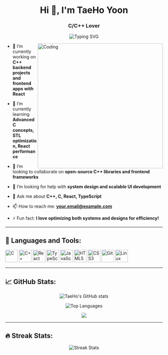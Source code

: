 <h1 align="center">Hi 👋, I'm TaeHo Yoon</h1>
<h3 align="center">C/C++ Lover</h3>

<p align="center">
  <img src="https://readme-typing-svg.herokuapp.com?font=Fira+Code&size=24&pause=1000&center=true&vCenter=true&width=435&lines=Welcome+to+my+profile!;I+love+C%2B%2B%2C+React%2C+TypeScript!;Always+learning+and+building..." alt="Typing SVG" />
</p>

<img align="right" alt="Coding" width="400" src="https://cdn.dribbble.com/users/1162077/screenshots/5403918/media/d5dccb5f0d8f8a77f7e14a3c0d04dad7.gif" />

- 🔭 I’m currently working on **C++ backend projects and frontend apps with React**

- 🌱 I’m currently learning **Advanced C concepts, STL optimization, React performance**

- 👯 I’m looking to collaborate on **open-source C++ libraries and frontend frameworks**

- 🤝 I’m looking for help with **system design and scalable UI development**

- 💬 Ask me about **C++, C, React, TypeScript**

- 📫 How to reach me: **your.email@example.com**

- ⚡ Fun fact: **I love optimizing both systems and designs for efficiency!**

---

<h2 align="left">🚀 Languages and Tools:</h2>
<p align="left">
  <img src="https://cdn.jsdelivr.net/gh/devicons/devicon/icons/c/c-original.svg" alt="C" width="40" height="40"/> 
  <img src="https://cdn.jsdelivr.net/gh/devicons/devicon/icons/cplusplus/cplusplus-original.svg" alt="C++" width="40" height="40"/>
  <img src="https://cdn.jsdelivr.net/gh/devicons/devicon/icons/react/react-original.svg" alt="React" width="40" height="40"/> 
  <img src="https://cdn.jsdelivr.net/gh/devicons/devicon/icons/typescript/typescript-original.svg" alt="TypeScript" width="40" height="40"/> 
  <img src="https://cdn.jsdelivr.net/gh/devicons/devicon/icons/javascript/javascript-original.svg" alt="JavaScript" width="40" height="40"/>
  <img src="https://cdn.jsdelivr.net/gh/devicons/devicon/icons/html5/html5-original.svg" alt="HTML5" width="40" height="40"/> 
  <img src="https://cdn.jsdelivr.net/gh/devicons/devicon/icons/css3/css3-original.svg" alt="CSS3" width="40" height="40"/>
  <img src="https://cdn.jsdelivr.net/gh/devicons/devicon/icons/git/git-original.svg" alt="Git" width="40" height="40"/> 
  <img src="https://cdn.jsdelivr.net/gh/devicons/devicon/icons/linux/linux-original.svg" alt="Linux" width="40" height="40"/> 
</p>

---

<h2 align="left">📈 GitHub Stats:</h2>

<p align="center">
  <img src="https://github-readme-stats.vercel.app/api?username=TaeHo-Yoon1&show_icons=true&theme=tokyonight" alt="TaeHo's GitHub stats" />
</p>

<p align="center">
  <img src="https://github-readme-stats.vercel.app/api/top-langs/?username=TaeHo-Yoon1&layout=compact&theme=tokyonight" alt="Top Languages" />
</p>

<p align="center">
  <img src="https://github-contribution-grid.vercel.app/api?username=TaeHo-Yoon1&theme=tokyonight&area=true&hide_title=false" />
</p>

---

<h2 align="left">🔥 Streak Stats:</h2>

<p align="center">
  <img src="https://github-readme-streak-stats.herokuapp.com/?user=TaeHo-Yoon1&theme=tokyonight" alt="Streak Stats" />
</p>
